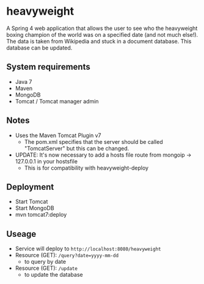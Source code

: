 # heavyweight
A Spring 4 web application that allows the user to see who the heavyweight boxing champion of the world was on a specified date (and not much else!). The data is taken from Wikipedia and stuck in a document database. This database can be updated.

## System requirements
* Java 7
* Maven
* MongoDB
* Tomcat / Tomcat manager admin

## Notes
* Uses the Maven Tomcat Plugin v7
    * The pom.xml specifies that the server should be called "TomcatServer" but this can be changed.
* UPDATE: It's now necessary to add a hosts file route from mongoip -> 127.0.0.1 in your hostsfile
    * This is for compatibility with heavyweight-deploy

## Deployment
* Start Tomcat
* Start MongoDB
* mvn tomcat7:deploy

## Useage
* Service will deploy to `http://localhost:8080/heavyweight`
* Resource (GET): `/query?date=yyyy-mm-dd`
    * to query by date
* Resource (GET): `/update`
    * to update the database
